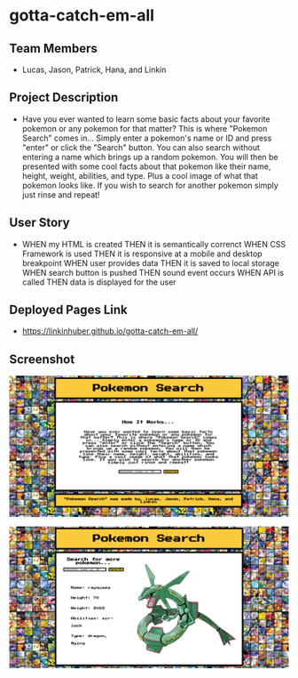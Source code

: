 # gotta-catch-em-all

## Team Members
- Lucas, Jason, Patrick, Hana, and Linkin

## Project Description
- Have you ever wanted to learn some basic facts about your favorite pokemon or any pokemon for that matter? This is where "Pokemon Search" comes in... Simply enter a pokemon's name or ID and press "enter" or click the "Search" button. You can also search without entering a name which brings up a random pokemon. You will then be presented with some cool facts about that pokemon like their name, height, weight, abilities, and type. Plus a cool image of what that pokemon looks like. If you wish to search for another pokemon simply just rinse and repeat!

## User Story
- WHEN my HTML is created
THEN it is semantically correnct
WHEN CSS Framework is used
THEN it is responsive at a mobile and desktop breakpoint
WHEN user provides data
THEN it is saved to local storage
WHEN search button is pushed
THEN sound event occurs
WHEN API is called
THEN data is displayed for the user


## Deployed Pages Link

- https://linkinhuber.github.io/gotta-catch-em-all/

## Screenshot

![Screenshot of home page](./assets/images/Screenshot%202023-04-18%20132822.png)

![Screenshot of home page](./assets/images/Screenshot%202023-04-18%20132856.png)

